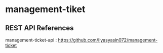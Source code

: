 # management-tiket
## REST API References
management-ticket-api : https://github.com/Ilyasyasin072/management-ticket

